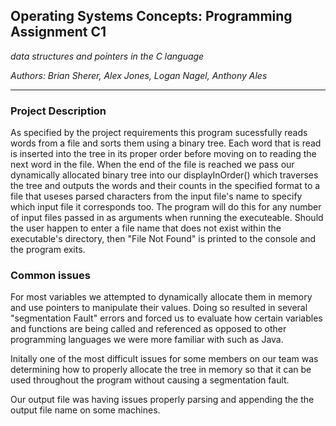 ## Operating Systems Concepts: Programming Assignment C1

_data structures and pointers in the C language_

_Authors: Brian Sherer, Alex Jones, Logan Nagel, Anthony Ales_

* * * 

### Project Description

As specified by the project requirements this program sucessfully reads words from a file and sorts them using a binary tree. Each word that is read is inserted into the tree in its proper order before moving on to reading the next word in the file. When the end of the file is reached we pass our dynamically allocated binary tree into our displayInOrder() which traverses the tree and outputs the words and their counts in the specified format to a file that useses parsed characters from the input file's name to specify which input file it corresponds too. The program will do this for any number of input files passed in as arguments when running the executeable. Should the user happen to enter a file name that does not exist within the executable's directory, then "File Not Found" is printed to the console and the program exits. 

### Common issues

For most variables we attempted to dynamically allocate them in memory and use pointers to manipulate their values. Doing so resulted in several "segmentation Fault" errors and forced us to evaluate how certain variables and functions are being called and referenced as opposed to other programming languages we were more familiar with such as Java. 

Initally one of the most difficult issues for some members on our team was determining how to properly allocate the tree in memory so that it can be used throughout the program without causing a segmentation fault. 

Our output file was having issues properly parsing and appending the the output file name on some machines.

